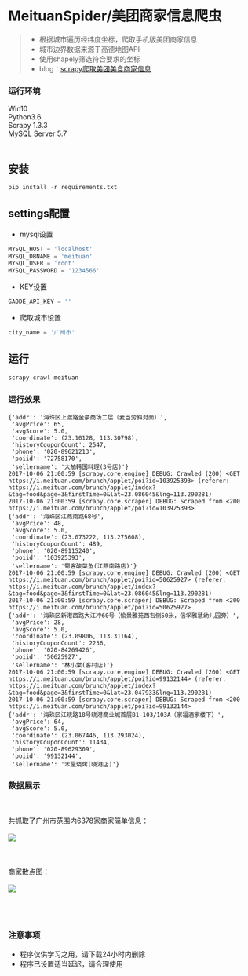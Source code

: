  MeituanSpider/美团商家信息爬虫
 =============
> - 根据城市遍历经纬度坐标，爬取手机版美团商家信息
> - 城市边界数据来源于高德地图API
> - 使用shapely筛选符合要求的坐标
> - blog：[scrapy爬取美团美食商家信息](http://www.jianshu.com/p/a9a3f72347c1"悬停显示")

### 运行环境

Win10<br>
Python3.6<br>
Scrapy 1.3.3<br>
MySQL Server 5.7<br>
<br/>

## 安装
```python
pip install -r requirements.txt
```

## settings配置

- mysql设置
```python
MYSQL_HOST = 'localhost'
MYSQL_DBNAME = 'meituan'
MYSQL_USER = 'root'
MYSQL_PASSWORD = '1234566'
```
- KEY设置
```python
GAODE_API_KEY = ''
```

- 爬取城市设置
```python
city_name = '广州市'
```



## 运行
```python
scrapy crawl meituan
```


### 运行效果
```
{'addr': '海珠区上渡路金豪商场二层（麦当劳斜对面）',
 'avgPrice': 65,
 'avgScore': 5.0,
 'coordinate': (23.10128, 113.30798),
 'historyCouponCount': 2547,
 'phone': '020-89621213',
 'poiid': '72758170',
 'sellername': '大舶韩国料理(3号店)'}
2017-10-06 21:00:59 [scrapy.core.engine] DEBUG: Crawled (200) <GET https://i.meituan.com/brunch/applet/poi?id=103925393> (referer: https://i.meituan.com/brunch/applet/index?&tag=food&page=3&firstTime=0&lat=23.086045&lng=113.290281)
2017-10-06 21:00:59 [scrapy.core.scraper] DEBUG: Scraped from <200 https://i.meituan.com/brunch/applet/poi?id=103925393>
{'addr': '海珠区江燕南路68号',
 'avgPrice': 48,
 'avgScore': 5.0,
 'coordinate': (23.073222, 113.275608),
 'historyCouponCount': 489,
 'phone': '020-89115240',
 'poiid': '103925393',
 'sellername': '蜀客酸菜鱼(江燕南路店)'}
2017-10-06 21:00:59 [scrapy.core.engine] DEBUG: Crawled (200) <GET https://i.meituan.com/brunch/applet/poi?id=50625927> (referer: https://i.meituan.com/brunch/applet/index?&tag=food&page=3&firstTime=0&lat=23.086045&lng=113.290281)
2017-10-06 21:00:59 [scrapy.core.scraper] DEBUG: Scraped from <200 https://i.meituan.com/brunch/applet/poi?id=50625927>
{'addr': '海珠区新港西路大江冲60号（愉景雅苑西右侧50米，信孚雅慧幼儿园旁）',
 'avgPrice': 28,
 'avgScore': 5.0,
 'coordinate': (23.09806, 113.31164),
 'historyCouponCount': 2236,
 'phone': '020-84269426',
 'poiid': '50625927',
 'sellername': '林小棠(客村店)'}
2017-10-06 21:00:59 [scrapy.core.engine] DEBUG: Crawled (200) <GET https://i.meituan.com/brunch/applet/poi?id=99132144> (referer: https://i.meituan.com/brunch/applet/index?&tag=food&page=3&firstTime=0&lat=23.047933&lng=113.290281)
2017-10-06 21:00:59 [scrapy.core.scraper] DEBUG: Scraped from <200 https://i.meituan.com/brunch/applet/poi?id=99132144>
{'addr': '海珠区江晓路18号晓港商业城首层B1-103/103A（家福酒家楼下）',
 'avgPrice': 64,
 'avgScore': 5.0,
 'coordinate': (23.067446, 113.293024),
 'historyCouponCount': 11434,
 'phone': '020-89629309',
 'poiid': '99132144',
 'sellername': '木屋烧烤(晓港店)'}
```

### 数据展示
<br><br>
共抓取了广州市范围内6378家商家简单信息：<br><br>
 ![](http://upload-images.jianshu.io/upload_images/6926359-02003ea088f5366e.png?imageMogr2/auto-orient/strip%7CimageView2/2/w/1240)<br>
 <br><br><br>
商家散点图：<br><br>
![](http://upload-images.jianshu.io/upload_images/6926359-d9f27d3f5bfe0c32.png?imageMogr2/auto-orient/strip%7CimageView2/2/w/1240) <br><br><br> <br>
### 注意事项
- 程序仅供学习之用，请下载24小时内删除
- 程序已设置适当延迟，请合理使用
